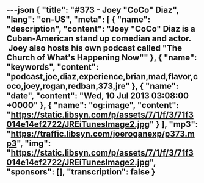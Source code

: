 ---json
{
  "title": "#373 - Joey \"CoCo\" Diaz",
  "lang": "en-US",
  "meta": [
    {
      "name": "description",
      "content": "Joey \"CoCo\" Diaz is a Cuban-American stand up comedian and actor.  Joey also hosts his own podcast called \"The Church of What's Happening Now\""
    },
    {
      "name": "keywords",
      "content": "podcast,joe,diaz,experience,brian,mad,flavor,coco,joey,rogan,redban,373,jre"
    },
    {
      "name": "date",
      "content": "Wed, 10 Jul 2013 03:08:00 +0000"
    },
    {
      "name": "og:image",
      "content": "https://static.libsyn.com/p/assets/7/1/f/3/71f3014e14ef2722/JREiTunesImage2.jpg"
    }
  ],
  "mp3": "https://traffic.libsyn.com/joeroganexp/p373.mp3",
  "img": "https://static.libsyn.com/p/assets/7/1/f/3/71f3014e14ef2722/JREiTunesImage2.jpg",
  "sponsors": [],
  "transcription": false
}
---
<episode-header />

<timemark seconds="0" />

<transcribe-call-to-action />

<episode-footer />